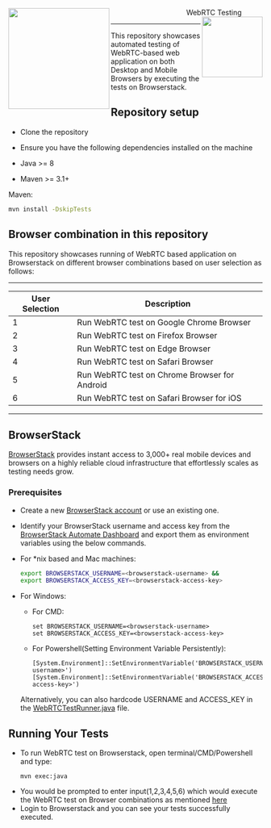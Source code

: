 <p>
  <img src="https://www.browserstack.com/images/static/header-logo.jpg" width="200" align="left" /> &nbsp;&nbsp;&nbsp;&nbsp;&nbsp;&nbsp;&nbsp;&nbsp;&nbsp;&nbsp;&nbsp;&nbsp;&nbsp;&nbsp;&nbsp;&nbsp;&nbsp;&nbsp;&nbsp;&nbsp;&nbsp;&nbsp;&nbsp;&nbsp;&nbsp;&nbsp;&nbsp;&nbsp;&nbsp;&nbsp;&nbsp;&nbsp;&nbsp;&nbsp;&nbsp;&nbsp;&nbsp;&nbsp;WebRTC Testing
  <img src="https://www.gstatic.com/devrel-devsite/prod/v328e217e4b751c25f062fe5c7682def5a7a55ca15e8bc2c276cdea0c86a8ee13/webrtc/images/lockup.svg" width="120" align="right" /> 
</p>

---

This repository showcases automated testing of WebRTC-based web application on both Desktop and Mobile Browsers by executing the tests on Browserstack.

## Repository setup

- Clone the repository

- Ensure you have the following dependencies installed on the machine

- Java >= 8

- Maven >= 3.1+

Maven:

```sh
mvn install -DskipTests
```

## Browser combination in this repository

This repository showcases running of WebRTC based application on Browserstack on different browser combinations based on user selection as follows:

---

| User Selection | Description                                   |
| -------------- | --------------------------------------------- |
| 1              | Run WebRTC test on Google Chrome Browser      |
| 2              | Run WebRTC test on Firefox Browser            |
| 3              | Run WebRTC test on Edge Browser               |
| 4              | Run WebRTC test on Safari Browser             |
| 5              | Run WebRTC test on Chrome Browser for Android |
| 6              | Run WebRTC test on Safari Browser for iOS     |

---

## BrowserStack

[BrowserStack](https://browserstack.com) provides instant access to 3,000+ real mobile devices and browsers on a highly reliable cloud infrastructure that effortlessly scales as testing needs grow.

### Prerequisites

- Create a new [BrowserStack account](https://www.browserstack.com/users/sign_up) or use an existing one.

- Identify your BrowserStack username and access key from the [BrowserStack Automate Dashboard](https://automate.browserstack.com/) and export them as environment variables using the below commands.

- For \*nix based and Mac machines:
  ```sh
  export BROWSERSTACK_USERNAME=<browserstack-username> &&
  export BROWSERSTACK_ACCESS_KEY=<browserstack-access-key>
  ```

* For Windows:

  - For CMD:

    ```shell
    set BROWSERSTACK_USERNAME=<browserstack-username>
    set BROWSERSTACK_ACCESS_KEY=<browserstack-access-key>
    ```

  - For Powershell(Setting Environment Variable Persistently):
    ```shell
    [System.Environment]::SetEnvironmentVariable('BROWSERSTACK_USERNAME','<browserstack-username>')
    [System.Environment]::SetEnvironmentVariable('BROWSERSTACK_ACCESS_KEY','<browserstack-access-key>')
    ```

  Alternatively, you can also hardcode USERNAME and ACCESS_KEY in the [ WebRTCTestRunner.java](src/main/java/WebRTCTestRunner.java) file.

## Running Your Tests

- To run WebRTC test on Browserstack, open terminal/CMD/Powershell and type:
  ```shell
  mvn exec:java
  ```
- You would be prompted to enter input(1,2,3,4,5,6) which would execute the WebRTC test on Browser combinations as mentioned [ here ](#browser-combinations-in-this-repository)
- Login to Browserstack and you can see your tests successfully executed.
